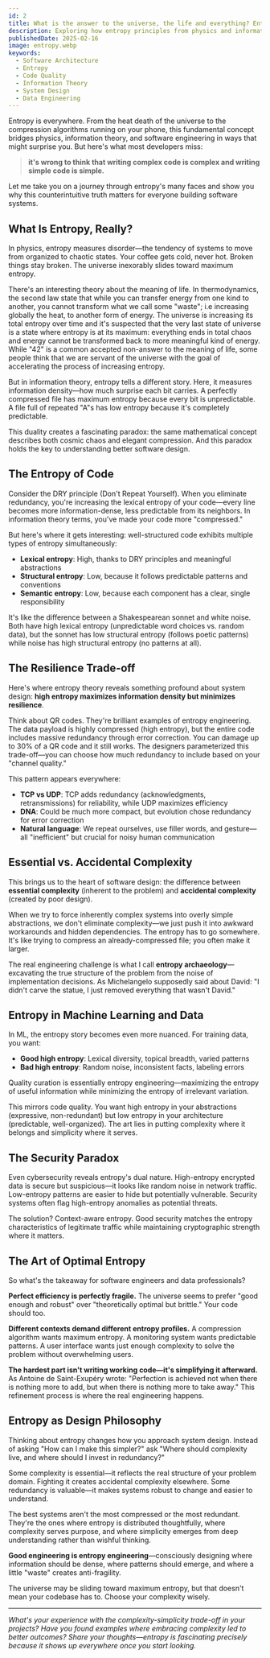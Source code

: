 ```yaml
---
id: 2
title: What is the answer to the universe, the life and everything? Entropy.
description: Exploring how entropy principles from physics and information theory reveal the hidden complexities of software design, data quality, and system architecture
publishedDate: 2025-02-16
image: entropy.webp
keywords:
  - Software Architecture
  - Entropy
  - Code Quality
  - Information Theory
  - System Design
  - Data Engineering
---
```


Entropy is everywhere. From the heat death of the universe to the compression algorithms running on your phone, this fundamental concept bridges physics, information theory, and software engineering in ways that might surprise you. But here's what most developers miss: 

> **it's wrong to think that writing complex code is complex and writing simple code is simple.**

Let me take you on a journey through entropy's many faces and show you why this counterintuitive truth matters for everyone building software systems.

## <i class="fa-solid fa-atom"></i> What Is Entropy, Really?

In physics, entropy measures disorder—the tendency of systems to move from organized to chaotic states. Your coffee gets cold, never hot. Broken things stay broken. The universe inexorably slides toward maximum entropy.

There's an interesting theory about the meaning of life. In thermodynamics, the second law state that while you can transfer energy from one kind to another, you cannot transform what we call some "waste"; i.e increasing globally the heat, to another form of energy. The universe is increasing its total entropy over time and it's suspected that the very last state of universe is a state where entropy is at its maximum: everything ends in total chaos and energy cannot be transformed back to more meaningful kind of energy. While "42" is a common accepted non-answer to the meaning of life, some people think that we are servant of the universe with the goal of accelerating the process of increasing entropy.

But in information theory, entropy tells a different story. Here, it measures information density—how much surprise each bit carries. A perfectly compressed file has maximum entropy because every bit is unpredictable. A file full of repeated "A"s has low entropy because it's completely predictable.

This duality creates a fascinating paradox: the same mathematical concept describes both cosmic chaos and elegant compression. And this paradox holds the key to understanding better software design.

## <i class="fa-solid fa-code"></i> The Entropy of Code

Consider the DRY principle (Don't Repeat Yourself). When you eliminate redundancy, you're increasing the lexical entropy of your code—every line becomes more information-dense, less predictable from its neighbors. In information theory terms, you've made your code more "compressed."

But here's where it gets interesting: well-structured code exhibits multiple types of entropy simultaneously:

- **Lexical entropy**: High, thanks to DRY principles and meaningful abstractions
- **Structural entropy**: Low, because it follows predictable patterns and conventions
- **Semantic entropy**: Low, because each component has a clear, single responsibility

It's like the difference between a Shakespearean sonnet and white noise. Both have high lexical entropy (unpredictable word choices vs. random data), but the sonnet has low structural entropy (follows poetic patterns) while noise has high structural entropy (no patterns at all).

## <i class="fa-solid fa-balance-scale"></i> The Resilience Trade-off

Here's where entropy theory reveals something profound about system design: **high entropy maximizes information density but minimizes resilience**.

Think about QR codes. They're brilliant examples of entropy engineering. The data payload is highly compressed (high entropy), but the entire code includes massive redundancy through error correction. You can damage up to 30% of a QR code and it still works. The designers parameterized this trade-off—you can choose how much redundancy to include based on your "channel quality."

This pattern appears everywhere:
- **TCP vs UDP**: TCP adds redundancy (acknowledgments, retransmissions) for reliability, while UDP maximizes efficiency
- **DNA**: Could be much more compact, but evolution chose redundancy for error correction
- **Natural language**: We repeat ourselves, use filler words, and gesture—all "inefficient" but crucial for noisy human communication

## <i class="fa-solid fa-brain"></i> Essential vs. Accidental Complexity

This brings us to the heart of software design: the difference between **essential complexity** (inherent to the problem) and **accidental complexity** (created by poor design).

When we try to force inherently complex systems into overly simple abstractions, we don't eliminate complexity—we just push it into awkward workarounds and hidden dependencies. The entropy has to go somewhere. It's like trying to compress an already-compressed file; you often make it larger.

The real engineering challenge is what I call **entropy archaeology**—excavating the true structure of the problem from the noise of implementation decisions. As Michelangelo supposedly said about David: "I didn't carve the statue, I just removed everything that wasn't David."

## <i class="fa-solid fa-database"></i> Entropy in Machine Learning and Data

In ML, the entropy story becomes even more nuanced. For training data, you want:

- **Good high entropy**: Lexical diversity, topical breadth, varied patterns
- **Bad high entropy**: Random noise, inconsistent facts, labeling errors

Quality curation is essentially entropy engineering—maximizing the entropy of useful information while minimizing the entropy of irrelevant variation.

This mirrors code quality. You want high entropy in your abstractions (expressive, non-redundant) but low entropy in your architecture (predictable, well-organized). The art lies in putting complexity where it belongs and simplicity where it serves.

## <i class="fa-solid fa-shield-alt"></i> The Security Paradox

Even cybersecurity reveals entropy's dual nature. High-entropy encrypted data is secure but suspicious—it looks like random noise in network traffic. Low-entropy patterns are easier to hide but potentially vulnerable. Security systems often flag high-entropy anomalies as potential threats.

The solution? Context-aware entropy. Good security matches the entropy characteristics of legitimate traffic while maintaining cryptographic strength where it matters.

## <i class="fa-solid fa-lightbulb"></i> The Art of Optimal Entropy

So what's the takeaway for software engineers and data professionals?

**Perfect efficiency is perfectly fragile.** The universe seems to prefer "good enough and robust" over "theoretically optimal but brittle." Your code should too.

**Different contexts demand different entropy profiles.** A compression algorithm wants maximum entropy. A monitoring system wants predictable patterns. A user interface wants just enough complexity to solve the problem without overwhelming users.

**The hardest part isn't writing working code—it's simplifying it afterward.** As Antoine de Saint-Exupéry wrote: "Perfection is achieved not when there is nothing more to add, but when there is nothing more to take away." This refinement process is where the real engineering happens.

## <i class="fa-solid fa-rocket"></i> Entropy as Design Philosophy

Thinking about entropy changes how you approach system design. Instead of asking "How can I make this simpler?" ask "Where should complexity live, and where should I invest in redundancy?"

Some complexity is essential—it reflects the real structure of your problem domain. Fighting it creates accidental complexity elsewhere. Some redundancy is valuable—it makes systems robust to change and easier to understand.

The best systems aren't the most compressed or the most redundant. They're the ones where entropy is distributed thoughtfully, where complexity serves purpose, and where simplicity emerges from deep understanding rather than wishful thinking.

**Good engineering is entropy engineering**—consciously designing where information should be dense, where patterns should emerge, and where a little "waste" creates anti-fragility.

The universe may be sliding toward maximum entropy, but that doesn't mean your codebase has to. Choose your complexity wisely.

---

*What's your experience with the complexity-simplicity trade-off in your projects? Have you found examples where embracing complexity led to better outcomes? Share your thoughts—entropy is fascinating precisely because it shows up everywhere once you start looking.*